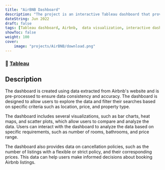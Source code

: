 ```yaml
---
title: "AirBNB Dashboard"
description: "The project is an interactive Tableau dashboard that provides a comprehensive analysis of Airbnb listings "
dateString: Jun 2022
draft: false
tags: [Tableau dashboard, Airbnb,  data visualization, interactive dashboard, real estate analytics,  property statistics]
showToc: false
weight: 100
cover:
    image: "projects/AirBNB/download.png"
--- 
```

### 🔗 [Tableau](https://public.tableau.com/views/AirBNB1_16708292998140/Dashboard1?:language=en-US&:display_count=n&:origin=viz_share_link)
<!-- ### 🔗 [Blog Post](../../blog/face-landmarks-detection) -->

## Description

The dashboard is created using data extracted from Airbnb's website and is pre-processed to ensure data consistency and accuracy. The dashboard is designed to allow users to explore the data and filter their searches based on specific criteria such as location, price, and property type.

The dashboard includes several visualizations, such as bar charts, heat maps, and scatter plots, which allow users to compare and analyze the data. Users can interact with the dashboard to analyze the data based on specific requirements, such as number of rooms, bathrooms, and price range.

The dashboard also provides data on cancellation policies, such as the number of listings with a flexible or strict policy, and their corresponding prices. This data can help users make informed decisions about booking Airbnb listings.